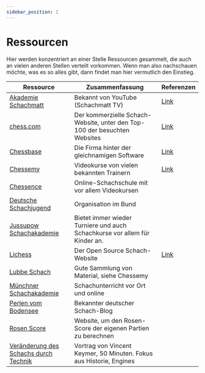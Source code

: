 ```yaml
---
sidebar_position: 1
---
```


# Ressourcen

Hier werden konzentriert an einer Stelle Ressourcen gesammelt, die auch an vielen anderen Stellen verteilt vorkommen.
Wenn man also nachschauen möchte, was es so alles gibt, dann findet man hier vermutlich den Einstieg.

| Ressource    | Zusammenfassung                             | Referenzen                               |
|--------------|---------------------------------------------|------------------------------------------|
| [Akademie Schachmatt](https://akademieschachmatt.thinkific.com/) | Bekannt von YouTube (Schachmatt TV)      | [Link](./onlinetraining#schachakademien) |
| [chess.com](https://chess.com) | Der kommerzielle Schach-Website, unter den Top-100 der besuchten Websites | [Link](./schachonline#chesscom)          |
| [Chessbase](https://de.chessbase.com/) | Die Firma hinter der gleichnamigen Software | [Link](./schachonline#chessbase)         |
| [Chessemy](https://www.chessemy.com/) | Videokurse von vielen bekannten Trainern    | [Link](./schachunterhaltung#videos)      |
| [Chessence](https://chessence.de/) | Online-Schachschule mit vor allem Videokursen |                                          |
| [Deutsche Schachjugend](https://www.deutsche-schachjugend.de/) | Organisation im Bund                        |                                          |
| [Jussupow Schachakademie](http://www.jussupow.de/Training) | Bietet immer wieder Turniere und auch Schachkurse vor allem für Kinder an. |                                          |
| [Lichess](https://lichess.org) | Der Open Source Schach-Website              | [Link](./schachonline#lichess)           |
| [Lubbe Schach](https://www.lubbe-schach.de/training/) | Gute Sammlung von Material, siehe Chessemy  |                                          |
| [Münchner Schachakademie](https://www.mucschach.de/) | Schachunterricht vor Ort und online         |                                          |
| [Perlen vom Bodensee](https://perlenvombodensee.de/) | Bekannter deutscher Schach-Blog             |                                          |
| [Rosen Score](https://lichess.org/@/Lichess/blog/what-is-your-rosen-score/PuSIsIum) | Website, um den Rosen-Score der eigenen Partien zu berechnen |                                          |
| [Veränderung des Schachs durch Technik](https://youtu.be/IOQNVN4aX7s) | Vortrag von Vincent Keymer, 50 Minuten. Fokus aus Historie, Engines |                                          |
